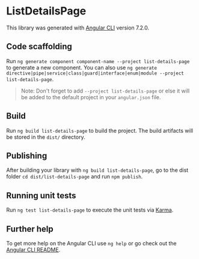 # ListDetailsPage

This library was generated with [Angular CLI](https://github.com/angular/angular-cli) version 7.2.0.

## Code scaffolding

Run `ng generate component component-name --project list-details-page` to generate a new component. You can also use `ng generate directive|pipe|service|class|guard|interface|enum|module --project list-details-page`.

> Note: Don't forget to add `--project list-details-page` or else it will be added to the default project in your `angular.json` file.

## Build

Run `ng build list-details-page` to build the project. The build artifacts will be stored in the `dist/` directory.

## Publishing

After building your library with `ng build list-details-page`, go to the dist folder `cd dist/list-details-page` and run `npm publish`.

## Running unit tests

Run `ng test list-details-page` to execute the unit tests via [Karma](https://karma-runner.github.io).

## Further help

To get more help on the Angular CLI use `ng help` or go check out the [Angular CLI README](https://github.com/angular/angular-cli/blob/master/README.md).
